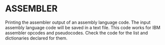 # ASSEMBLER
Printing the assembler output of an assembly language code.
The input assembly language code will be saved in a text file. This code works for IBM assembler opcodes and pseudocodes. 
Check the code for the list and dictionaries declared for them. 
